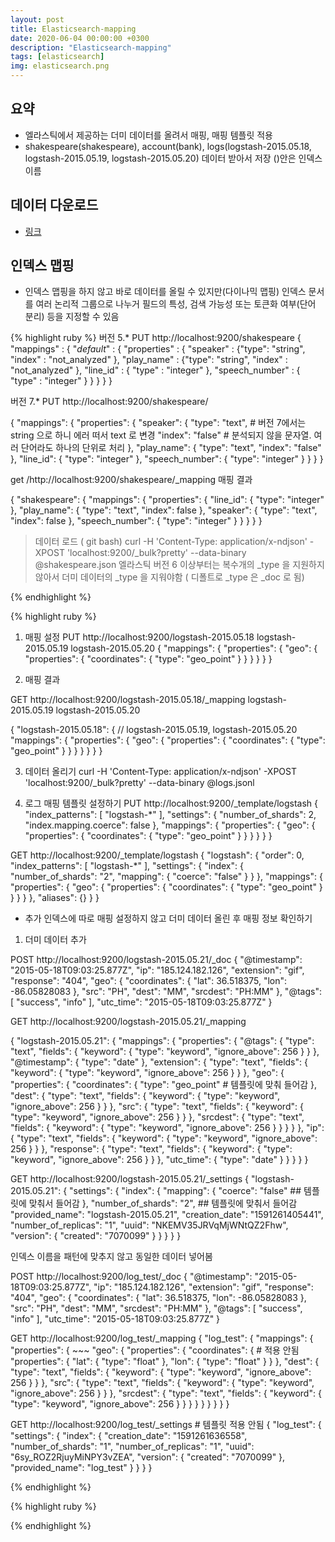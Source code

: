 ```yaml
---
layout: post
title: Elasticsearch-mapping
date: 2020-06-04 00:00:00 +0300
description: "Elasticsearch-mapping"
tags: [elasticsearch]
img: elasticsearch.png
---
```


## 요약

-   엘라스틱에서 제공하는 더미 데이터를 올려서 매핑, 매핑 템플릿 적용
-   shakespeare(shakespeare), account(bank), logs(logstash-2015.05.18, logstash-2015.05.19, logstash-2015.05.20) 데이터 받아서 저장 ()안은 인덱스 이름

## 데이터 다운로드

-   [링크][링크]

## 인덱스 맵핑

-   인덱스 맵핑을 하지 않고 바로 데이터를 올릴 수 있지만(다이나믹 맵핑) 인덱스 문서를 여러 논리적 그룹으로 나누거 필드의 특성, 검색 가능성 또는 토큰화 여부(단어 분리) 등을 지정할 수 있음

{% highlight ruby %}
버전 5.\*
PUT http://localhost:9200/shakespeare
{
"mappings" : {
"_default_" : {
"properties" : {
"speaker" : {"type": "string", "index" : "not_analyzed" },
"play_name" : {"type": "string", "index" : "not_analyzed" },
"line_id" : { "type" : "integer" },
"speech_number" : { "type" : "integer" }
}
}
}
}

버전 7.\*
PUT http://localhost:9200/shakespeare/

{
"mappings": {
"properties": {
"speaker": {
"type": "text", # 버전 7에서는 string 으로 하니 에러 떠서 text 로 변경
"index": "false" # 분석되지 않을 문자열. 여러 단어라도 하나의 단위로 처리
},
"play_name": {
"type": "text",
"index": "false"
},
"line_id": {
"type": "integer"
},
"speech_number": {
"type": "integer"
}
}
}
}

get /http://localhost:9200/shakespeare/_mapping 매핑 결과

{
"shakespeare": {
"mappings": {
"properties": {
"line_id": {
"type": "integer"
},
"play_name": {
"type": "text",
"index": false
},
"speaker": {
"type": "text",
"index": false
},
"speech_number": {
"type": "integer"
}
}
}
}
}

> 데이터 로드 ( git bash)
> curl -H 'Content-Type: application/x-ndjson' -XPOST 'localhost:9200/\_bulk?pretty' --data-binary @shakespeare.json
> 엘라스틱 버전 6 이상부터는 복수개의 \_type 을 지원하지 않아서 더미 데이터의 \_type 을 지워야함 ( 디폴트로 \_type 은 \_doc 로 됨)

{% endhighlight %}

{% highlight ruby %}

1. 매핑 설정
   PUT http://localhost:9200/logstash-2015.05.18 logstash-2015.05.19 logstash-2015.05.20
   {
   "mappings": {
   "properties": {
   "geo": {
   "properties": {
   "coordinates": {
   "type": "geo_point"
   }
   }
   }
   }
   }
   }

2. 매핑 결과

GET http://localhost:9200/logstash-2015.05.18/_mapping logstash-2015.05.19 logstash-2015.05.20

{
"logstash-2015.05.18": { // logstash-2015.05.19, logstash-2015.05.20
"mappings": {
"properties": {
"geo": {
"properties": {
"coordinates": {
"type": "geo_point"
}
}
}
}
}
}
}

3. 데이터 올리기
   curl -H 'Content-Type: application/x-ndjson' -XPOST 'localhost:9200/\_bulk?pretty' --data-binary @logs.jsonl

4)  로그 매핑 템플릿 설정하기
PUT http://localhost:9200/_template/logstash
{
    "index_patterns": [
        "logstash-*"
    ],
    "settings": {
        "number_of_shards": 2,
        "index.mapping.coerce": false
    },
    "mappings": {
        "properties": {
            "geo": {
                "properties": {
                    "coordinates": {
                        "type": "geo_point"
                    }
                }
            }
        }
    }
}


GET http://localhost:9200/_template/logstash
{
    "logstash": {
        "order": 0,
        "index_patterns": [
            "logstash-*"
        ],
        "settings": {
            "index": {
                "number_of_shards": "2",
                "mapping": {
                    "coerce": "false"
                }
            }
        },
        "mappings": {
            "properties": {
                "geo": {
                    "properties": {
                        "coordinates": {
                            "type": "geo_point"
                        }
                    }
                }
            }
        },
        "aliases": {}
    }
}
* 추가 인덱스에 따로 매핑 설정하지 않고 더미 데이터 올린 후 매핑 정보 확인하기
1) 더미 데이터 추가

POST http://localhost:9200/logstash-2015.05.21/_doc
{
    "@timestamp": "2015-05-18T09:03:25.877Z",
    "ip": "185.124.182.126",
    "extension": "gif",
    "response": "404",
    "geo": {
        "coordinates": {
            "lat": 36.518375,
            "lon": -86.05828083
        },
        "src": "PH",
        "dest": "MM",
        "srcdest": "PH:MM"
    },
    "@tags": [
        "success",
        "info"
    ],
    "utc_time": "2015-05-18T09:03:25.877Z"
}

GET http://localhost:9200/logstash-2015.05.21/_mapping

{
    "logstash-2015.05.21": {
        "mappings": {
            "properties": {
                "@tags": {
                    "type": "text",
                    "fields": {
                        "keyword": {
                            "type": "keyword",
                            "ignore_above": 256
                        }
                    }
                },
                "@timestamp": {
                    "type": "date"
                },
                "extension": {
                    "type": "text",
                    "fields": {
                        "keyword": {
                            "type": "keyword",
                            "ignore_above": 256
                        }
                    }
                },
                "geo": {
                    "properties": {
                        "coordinates": {
                            "type": "geo_point"   # 템플릿에 맞춰 들어감
                        },
                        "dest": {
                            "type": "text",
                            "fields": {
                                "keyword": {
                                    "type": "keyword",
                                    "ignore_above": 256
                                }
                            }
                        },
                        "src": {
                            "type": "text",
                            "fields": {
                                "keyword": {
                                    "type": "keyword",
                                    "ignore_above": 256
                                }
                            }
                        },
                        "srcdest": {
                            "type": "text",
                            "fields": {
                                "keyword": {
                                    "type": "keyword",
                                    "ignore_above": 256
                                }
                            }
                        }
                    }
                },
                "ip": {
                    "type": "text",
                    "fields": {
                        "keyword": {
                            "type": "keyword",
                            "ignore_above": 256
                        }
                    }
                },
                "response": {
                    "type": "text",
                    "fields": {
                        "keyword": {
                            "type": "keyword",
                            "ignore_above": 256
                        }
                    }
                },
                "utc_time": {
                    "type": "date"
                }
            }
        }
    }
}


GET http://localhost:9200/logstash-2015.05.21/_settings
{
    "logstash-2015.05.21": {
        "settings": {
            "index": {
                "mapping": {
                    "coerce": "false"      ## 템플릿에 맞춰서 들어감
                },
                "number_of_shards": "2",   ## 템플릿에 맞춰서 들어감
                "provided_name": "logstash-2015.05.21",
                "creation_date": "1591261405441",
                "number_of_replicas": "1",
                "uuid": "NKEMV35JRVqMjWNtQZ2Fhw",
                "version": {
                    "created": "7070099"
                }
            }
        }
    }
}


인덱스 이름을 패턴에 맞추지 않고 동일한 데이터 넣어봄

POST http://localhost:9200/log_test/_doc
{
    "@timestamp": "2015-05-18T09:03:25.877Z",
    "ip": "185.124.182.126",
    "extension": "gif",
    "response": "404",
    "geo": {
        "coordinates": {
            "lat": 36.518375,
            "lon": -86.05828083
        },
        "src": "PH",
        "dest": "MM",
        "srcdest": "PH:MM"
    },
    "@tags": [
        "success",
        "info"
    ],
    "utc_time": "2015-05-18T09:03:25.877Z"
}


GET http://localhost:9200/log_test/_mapping
{
    "log_test": {
        "mappings": {
            "properties": {
                ~~~
                "geo": {
                    "properties": {
                        "coordinates": {    # 적용 안됨
                            "properties": {
                                "lat": {
                                    "type": "float"
                                },
                                "lon": {
                                    "type": "float"
                                }
                            }
                        },
                        "dest": {
                            "type": "text",
                            "fields": {
                                "keyword": {
                                    "type": "keyword",
                                    "ignore_above": 256
                                }
                            }
                        },
                        "src": {
                            "type": "text",
                            "fields": {
                                "keyword": {
                                    "type": "keyword",
                                    "ignore_above": 256
                                }
                            }
                        },
                        "srcdest": {
                            "type": "text",
                            "fields": {
                                "keyword": {
                                    "type": "keyword",
                                    "ignore_above": 256
                                }
                            }
                        }
                    }
                }
            }
        }
    }
}


GET http://localhost:9200/log_test/_settings  # 템플릿 적용 안됨
{
    "log_test": {
        "settings": {
            "index": {
                "creation_date": "1591261636558",
                "number_of_shards": "1",
                "number_of_replicas": "1",
                "uuid": "6sy_ROZ2RjuyMiNPY3vZEA",
                "version": {
                    "created": "7070099"
                },
                "provided_name": "log_test"
            }
        }
    }
}





{% endhighlight %}

{% highlight ruby %}

{% endhighlight %}

[링크]: https://www.elastic.co/guide/kr/kibana/current/tutorial-load-dataset.html
